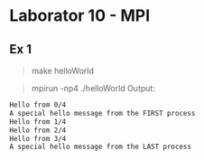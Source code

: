 # Laborator 10 - MPI

## Ex 1
> make helloWorld

> mpirun -np4 ./helloWorld
Output:
```sh
Hello from 0/4 
A special hello message from the FIRST process
Hello from 1/4 
Hello from 2/4 
Hello from 3/4 
A special hello message from the LAST process
```

